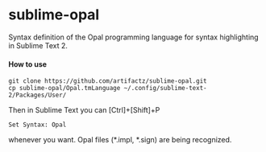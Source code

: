 sublime-opal
============

Syntax definition of the Opal programming language for syntax highlighting in Sublime Text 2.

#### How to use
```
git clone https://github.com/artifactz/sublime-opal.git
cp sublime-opal/Opal.tmLanguage ~/.config/sublime-text-2/Packages/User/
```
Then in Sublime Text you can [Ctrl]+[Shift]+P
```
Set Syntax: Opal
```
whenever you want. Opal files (*.impl, *.sign) are being recognized.
